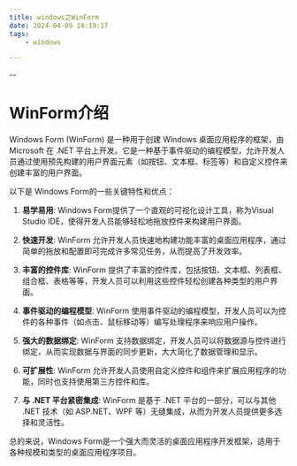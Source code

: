 ```yaml
---
title: windows之WinForm
date: 2024-04-09 14:19:17
tags:
	- windows

---
```


--

# WinForm介绍

Windows Form (WinForm) 是一种用于创建 Windows 桌面应用程序的框架，由 Microsoft 在 .NET 平台上开发。它是一种基于事件驱动的编程模型，允许开发人员通过使用预先构建的用户界面元素（如按钮、文本框、标签等）和自定义控件来创建丰富的用户界面。

以下是 Windows Form的一些关键特性和优点：

1. **易学易用**: Windows Form提供了一个直观的可视化设计工具，称为Visual Studio IDE，使得开发人员能够轻松地拖放控件来构建用户界面。

2. **快速开发**: WinForm 允许开发人员快速地构建功能丰富的桌面应用程序，通过简单的拖放和配置即可完成许多常见任务，从而提高了开发效率。

3. **丰富的控件库**: WinForm 提供了丰富的控件库，包括按钮、文本框、列表框、组合框、表格等等，开发人员可以利用这些控件轻松创建各种类型的用户界面。

4. **事件驱动的编程模型**: WinForm 使用事件驱动的编程模型，开发人员可以为控件的各种事件（如点击、鼠标移动等）编写处理程序来响应用户操作。

5. **强大的数据绑定**: WinForm 支持数据绑定，开发人员可以将数据源与控件进行绑定，从而实现数据与界面的同步更新，大大简化了数据管理和显示。

6. **可扩展性**: WinForm 允许开发人员使用自定义控件和组件来扩展应用程序的功能，同时也支持使用第三方控件和库。

7. **与 .NET 平台紧密集成**: WinForm 是基于 .NET 平台的一部分，可以与其他 .NET 技术（如 ASP.NET、WPF 等）无缝集成，从而为开发人员提供更多选择和灵活性。

总的来说，Windows Form是一个强大而灵活的桌面应用程序开发框架，适用于各种规模和类型的桌面应用程序项目。